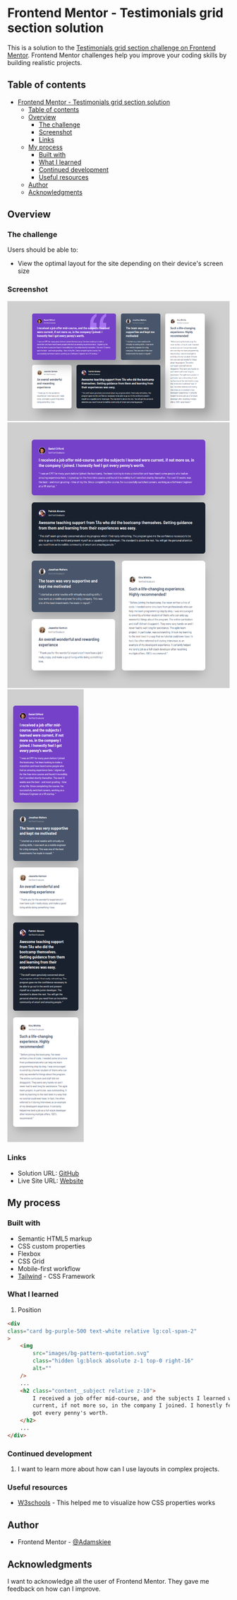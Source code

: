 # Frontend Mentor - Testimonials grid section solution

This is a solution to the [Testimonials grid section challenge on Frontend Mentor](https://www.frontendmentor.io/challenges/testimonials-grid-section-Nnw6J7Un7). Frontend Mentor challenges help you improve your coding skills by building realistic projects. 

## Table of contents

- [Frontend Mentor - Testimonials grid section solution](#frontend-mentor---testimonials-grid-section-solution)
  - [Table of contents](#table-of-contents)
  - [Overview](#overview)
    - [The challenge](#the-challenge)
    - [Screenshot](#screenshot)
    - [Links](#links)
  - [My process](#my-process)
    - [Built with](#built-with)
    - [What I learned](#what-i-learned)
    - [Continued development](#continued-development)
    - [Useful resources](#useful-resources)
  - [Author](#author)
  - [Acknowledgments](#acknowledgments)

## Overview

### The challenge

Users should be able to:

- View the optimal layout for the site depending on their device's screen size

### Screenshot

![](./screenshots/desktop.png)
![](./screenshots/laptop.png)
![](./screenshots/mobile.png)

### Links

- Solution URL: [GitHub](https://github.com/Adamskiee/testimonials-grid)
- Live Site URL: [Website](https://adamskiee.github.io/testimonials-grid/)

## My process

### Built with

- Semantic HTML5 markup
- CSS custom properties
- Flexbox
- CSS Grid
- Mobile-first workflow
- [Tailwind](https://tailwindcss.com/) - CSS Framework

### What I learned

1. Position
```html
<div
class="card bg-purple-500 text-white relative lg:col-span-2"
>
    <img
        src="images/bg-pattern-quotation.svg"
        class="hidden lg:block absolute z-1 top-0 right-16"
        alt=""
    />
    ...
    <h2 class="content__subject relative z-10">
        I received a job offer mid-course, and the subjects I learned were
        current, if not more so, in the company I joined. I honestly feel I
        got every penny's worth.
    </h2>
    ...
</div>
```

### Continued development

1. I want to learn more about how can I use layouts in complex projects.

### Useful resources

- [W3schools](w3schools.com) - This helped me to visualize how CSS properties works

## Author

- Frontend Mentor - [@Adamskiee](https://www.frontendmentor.io/profile/Adamskiee)

## Acknowledgments

I want to acknowledge all the user of Frontend Mentor. They gave me feedback on how can I improve.
